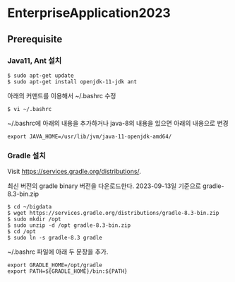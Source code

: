 # EnterpriseApplication2023

## Prerequisite

### Java11, Ant 설치

```
$ sudo apt-get update
$ sudo apt-get install openjdk-11-jdk ant
```

아래의 커맨드를 이용해서 ~/.bashrc 수정
```
$ vi ~/.bashrc
```

~/.bashrc에 아래의 내용을 추가하거나 java-8의 내용을 있으면 아래의 내용으로 변경

```
export JAVA_HOME=/usr/lib/jvm/java-11-openjdk-amd64/
```

### Gradle 설치

Visit https://services.gradle.org/distributions/.

최신 버전의 gradle binary 버전을 다운로드한다.
2023-09-13일 기준으로 gradle-8.3-bin.zip

```
$ cd ~/bigdata
$ wget https://services.gradle.org/distributions/gradle-8.3-bin.zip
$ sudo mkdir /opt
$ sudo unzip -d /opt gradle-8.3-bin.zip
$ cd /opt
$ sudo ln -s gradle-8.3 gradle
```

~/.bashrc 파일에 아래 두 문장을 추가.
```
export GRADLE_HOME=/opt/gradle
export PATH=${GRADLE_HOME}/bin:${PATH}
```
